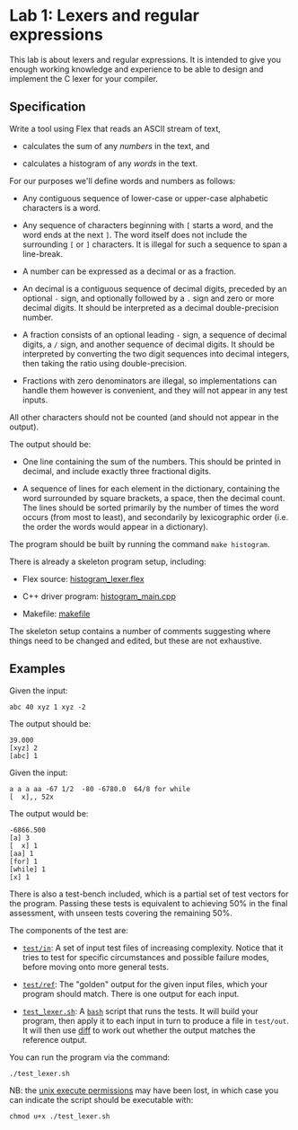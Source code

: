Lab 1: Lexers and regular expressions
=====================================

This lab is about lexers and regular expressions. It is intended to give you enough working knowledge and experience to be able to design and implement the C lexer for your compiler.

Specification
-------------

Write a tool using Flex that reads an ASCII stream of text,

- calculates the sum of any _numbers_ in the text, and

- calculates a histogram of any _words_ in the text.

For our purposes we'll define words and numbers as follows:

- Any contiguous sequence of lower-case or upper-case alphabetic characters is a word.

- Any sequence of characters beginning with `[` starts a word, and the word ends at the next `]`. The word itself does not include the surrounding `[` or `]` characters. It is illegal for such a sequence to span a line-break.

- A number can be expressed as a decimal or as a fraction.

- An decimal is a contiguous sequence of decimal digits, preceded by an optional `-` sign, and optionally followed by a `.` sign and zero or more decimal digits. It should be interpreted as a decimal double-precision number.

- A fraction consists of an optional leading `-` sign, a sequence of decimal digits, a `/` sign, and another sequence of decimal digits. It should be interpreted by converting the two digit sequences into decimal integers, then taking the ratio using double-precision.

- Fractions with zero denominators are illegal, so implementations can handle them however is convenient, and they will not appear in any test inputs.

All other characters should not be counted (and should not appear in the output).

The output should be:

- One line containing the sum of the numbers. This should be printed in decimal, and include exactly three fractional digits.

- A sequence of lines for each element in the dictionary, containing the word surrounded by square brackets, a space, then the decimal count. The lines should be sorted primarily by the number of times the word occurs (from most to least), and secondarily by lexicographic order (i.e. the order the words would appear in a dictionary).

The program should be built by running the command `make histogram`.

There is already a skeleton program setup, including:

- Flex source: [histogram_lexer.flex](histogram_lexer.flex)

- C++ driver program: [histogram_main.cpp](histogram_main.cpp)

- Makefile: [makefile](makefile)

The skeleton setup contains a number of comments suggesting where
things need to be changed and edited, but these are not exhaustive.

Examples
--------

Given the input:
````
abc 40 xyz 1 xyz -2
````
The output should be:
````
39.000
[xyz] 2
[abc] 1
````

Given the input:
````
a a a aa -67 1/2  -80 -6780.0  64/8 for while
[  x],, 52x
````
The output would be:
````
-6866.500
[a] 3
[  x] 1
[aa] 1
[for] 1
[while] 1
[x] 1
````

There is also a test-bench included, which is a partial set of test vectors for the program. Passing these tests is equivalent to achieving 50% in the final assessment, with unseen tests covering the remaining 50%.

The components of the test are:

- [`test/in`](test/in): A set of input test files of increasing complexity. Notice that it tries to test for specific circumstances and possible failure modes, before moving onto more general tests.

- [`test/ref`](test/ref): The "golden" output for the given input files, which your program should match. There is one output for each input.

- [`test_lexer.sh`](test_lexer.sh): A [`bash`](https://en.wikipedia.org/wiki/Bash_(Unix_shell)) script that runs the tests. It will build your program, then apply it to each input in turn to produce a file in `test/out`. It will then use [diff](https://en.wikipedia.org/wiki/Diff_utility) to work out whether the output matches the reference output.

You can run the program via the command:
````
./test_lexer.sh
````

NB: the [unix execute permissions](https://en.wikipedia.org/wiki/Modes_(Unix))
may have been lost, in which case you can indicate the script should be
executable with:
````
chmod u+x ./test_lexer.sh
````
